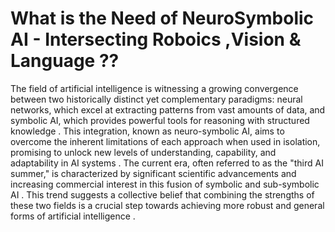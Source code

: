 # What is the Need of NeuroSymbolic AI - Intersecting Roboics ,Vision & Language ?? 

The field of artificial intelligence is witnessing a growing convergence between two historically distinct yet complementary paradigms: neural networks, which excel at extracting patterns from vast amounts of data, and symbolic AI, which provides powerful tools for reasoning with structured knowledge . This integration, known as neuro-symbolic AI, aims to overcome the inherent limitations of each approach when used in isolation, promising to unlock new levels of understanding, capability, and adaptability in AI systems . The current era, often referred to as the "third AI summer," is characterized by significant scientific advancements and increasing commercial interest in this fusion of symbolic and sub-symbolic AI . This trend suggests a collective belief that combining the strengths of these two fields is a crucial step towards achieving more robust and general forms of artificial intelligence .
